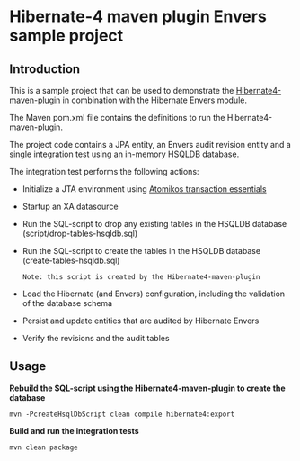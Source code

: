 Hibernate-4 maven plugin Envers sample project
====================

Introduction
---------------------

This is a sample project that can be used to demonstrate the [Hibernate4-maven-plugin](http://juplo.de/hibernate4-maven-plugin/)
in combination with the Hibernate Envers module.

The Maven pom.xml file contains the definitions to run the Hibernate4-maven-plugin.

The project code contains a JPA entity, an Envers audit revision entity and
a single integration test using an in-memory HSQLDB database.

The integration test performs the following actions:

*   Initialize a JTA environment using [Atomikos transaction essentials](http://www.atomikos.com/Main/TransactionsEssentials/)
*   Startup an XA datasource
*   Run the SQL-script to drop any existing tables in the HSQLDB database (script/drop-tables-hsqldb.sql)
*   Run the SQL-script to create the tables in the HSQLDB database (create-tables-hsqldb.sql)

        Note: this script is created by the Hibernate4-maven-plugin

* Load the Hibernate (and Envers) configuration, including the validation of the database schema
* Persist and update entities that are audited by Hibernate Envers
* Verify the revisions and the audit tables

Usage
---------------------

__Rebuild the SQL-script using the Hibernate4-maven-plugin to create the database__

    mvn -PcreateHsqlDbScript clean compile hibernate4:export

__Build and run the integration tests__

    mvn clean package

